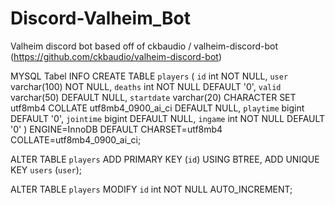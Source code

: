 # Discord-Valheim_Bot
Valheim discord bot based off of ckbaudio / valheim-discord-bot (https://github.com/ckbaudio/valheim-discord-bot)

MYSQL Tabel INFO
CREATE TABLE `players` (
  `id` int NOT NULL,
  `user` varchar(100) NOT NULL,
  `deaths` int NOT NULL DEFAULT '0',
  `valid` varchar(50) DEFAULT NULL,
  `startdate` varchar(20) CHARACTER SET utf8mb4 COLLATE utf8mb4_0900_ai_ci DEFAULT NULL,
  `playtime` bigint DEFAULT '0',
  `jointime` bigint DEFAULT NULL,
  `ingame` int NOT NULL DEFAULT '0'
) ENGINE=InnoDB DEFAULT CHARSET=utf8mb4 COLLATE=utf8mb4_0900_ai_ci;


ALTER TABLE `players`
  ADD PRIMARY KEY (`id`) USING BTREE,
  ADD UNIQUE KEY `users` (`user`);


ALTER TABLE `players`
  MODIFY `id` int NOT NULL AUTO_INCREMENT;
